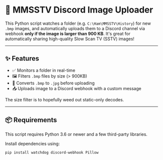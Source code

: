 # 📡 MMSSTV Discord Image Uploader

This Python script watches a folder (e.g. `C:\Ham\MMSSTV\History`) for new `.bmp` images, and automatically uploads them to a Discord channel via webhook **only if the image is larger than 900 KB**. It's great for automatically sharing high-quality Slow Scan TV (SSTV) images!

---

## ✨ Features

- ✅ Monitors a folder in real-time
- 🖼️ Filters `.bmp` files by size (> 900KB)
- 🔄 Converts `.bmp` to `.jpg` before uploading
- 📤 Uploads image to a Discord webhook with a custom message

The size filter is to hopefully weed out static-only decodes.

---

## 📦 Requirements

This script requires Python 3.6 or newer and a few third-party libraries.

Install dependencies using:

```bash
pip install watchdog discord-webhook Pillow
